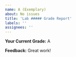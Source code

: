 ```yaml
---
name: A (Exemplary)
about: No issues
title: 'Lab ##### Grade Report'
labels: ''
assignees: ''
---
```


**Your Current Grade:** A

**Feedback:** Great work!
